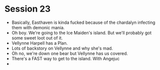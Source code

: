 # Session 23
* Basically, Easthaven is kinda fucked because of the chardalyn infecting them with demonic mania.
* Oh boy. We're going to the Ice Maiden's island. But we'll probably got some sweet loot out of it.
* Vellynne Harpell has a Plan.
* Lots of backstory on Vellynne and why she's mad.
* Oh no, we're down one bear but Vellynne has us covered.
* There's a FAST way to get to the island. With Angejuc
* 
<!--stackedit_data:
eyJoaXN0b3J5IjpbLTE0Nzg4NzY1NDYsNTc2NjAyMjU3LDE5Mj
A0NTE0MTUsLTEwODcxNjc1NCwtMTc2MzgzMTAxMCwyMDY5NjQy
MzU0LC0yMDg4NzQ2NjEyXX0=
-->
